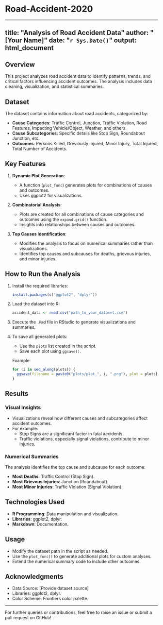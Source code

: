 # Road-Accident-2020
---
title: "Analysis of Road Accident Data"
author: "[Your Name]"
date: "`r Sys.Date()`"
output: html_document
---

## Overview
This project analyzes road accident data to identify patterns, trends, and critical factors influencing accident outcomes. The analysis includes data cleaning, visualization, and statistical summaries.

## Dataset
The dataset contains information about road accidents, categorized by:
- **Cause Categories**: Traffic Control, Junction, Traffic Violation, Road Features, Impacting Vehicle/Object, Weather, and others.
- **Cause Subcategories**: Specific details like Stop Sign, Roundabout Junction, etc.
- **Outcomes**: Persons Killed, Greviously Injured, Minor Injury, Total Injured, Total Number of Accidents.

## Key Features
1. **Dynamic Plot Generation**:
   - A function (`plot_func`) generates plots for combinations of causes and outcomes.
   - Uses ggplot2 for visualizations.

2. **Combinatorial Analysis**:
   - Plots are created for all combinations of cause categories and outcomes using the `expand.grid()` function.
   - Insights into relationships between causes and outcomes.

3. **Top Causes Identification**:
   - Modifies the analysis to focus on numerical summaries rather than visualizations.
   - Identifies top causes and subcauses for deaths, grievous injuries, and minor injuries.

## How to Run the Analysis
1. Install the required libraries:
   ```r
   install.packages(c("ggplot2", "dplyr"))
   ```

2. Load the dataset into R:
   ```r
   accident_data <- read.csv("path_to_your_dataset.csv")
   ```

3. Execute the `.Rmd` file in RStudio to generate visualizations and summaries.

4. To save all generated plots:
   - Use the `plots` list created in the script.
   - Save each plot using `ggsave()`.

   Example:
   ```r
   for (i in seq_along(plots)) {
     ggsave(filename = paste0("plots/plot_", i, ".png"), plot = plots[[i]], width = 6, height = 4)
   }
   ```

## Results
### Visual Insights
- Visualizations reveal how different causes and subcategories affect accident outcomes.
- For example:
  - Stop Signs are a significant factor in fatal accidents.
  - Traffic violations, especially signal violations, contribute to minor injuries.

### Numerical Summaries
The analysis identifies the top cause and subcause for each outcome:
- **Most Deaths**: Traffic Control (Stop Sign).
- **Most Grievous Injuries**: Junction (Roundabout).
- **Most Minor Injuries**: Traffic Violation (Signal Violation).

## Technologies Used
- **R Programming**: Data manipulation and visualization.
- **Libraries**: ggplot2, dplyr.
- **Markdown**: Documentation.

## Usage
- Modify the dataset path in the script as needed.
- Use the `plot_func()` to generate additional plots for custom analyses.
- Extend the numerical summary code to include other outcomes.

## Acknowledgments
- Data Source: [Provide dataset source]
- Libraries: ggplot2, dplyr.
- Color Scheme: Frontiers color palette.

---
For further queries or contributions, feel free to raise an issue or submit a pull request on GitHub!
